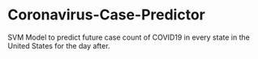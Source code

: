 # Coronavirus-Case-Predictor
SVM Model to predict future case count of COVID19 in every state in the United States for the day after.
